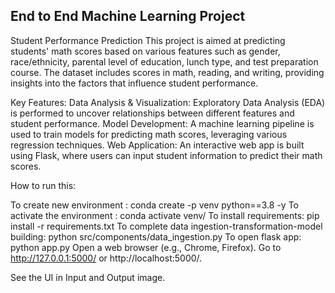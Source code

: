 ## End to End Machine Learning Project

Student Performance Prediction
This project is aimed at predicting students' math scores based on various features such as gender, race/ethnicity, parental level of education, lunch type, and test preparation course. The dataset includes scores in math, reading, and writing, providing insights into the factors that influence student performance.

Key Features:
Data Analysis & Visualization: Exploratory Data Analysis (EDA) is performed to uncover relationships between different features and student performance.
Model Development: A machine learning pipeline is used to train models for predicting math scores, leveraging various regression techniques.
Web Application: An interactive web app is built using Flask, where users can input student information to predict their math scores.

How to run this:

To create new environment : conda create -p venv python==3.8 -y
To activate the environment : conda activate venv/
To install requirements: pip install -r requirements.txt
To complete data ingestion-transformation-model building: python src/components/data_ingestion.py
To open flask app: python app.py
Open a web browser (e.g., Chrome, Firefox).
Go to http://127.0.0.1:5000/ or http://localhost:5000/.

See the UI in Input and Output image.

